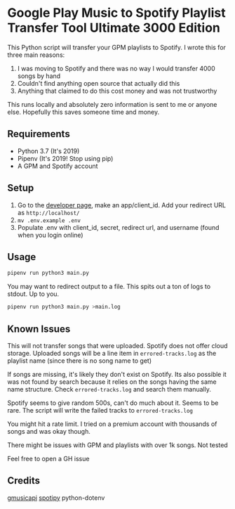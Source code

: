# Google Play Music to Spotify Playlist Transfer Tool Ultimate 3000 Edition

This Python script will transfer your GPM playlists to Spotify. I wrote this for three main reasons:

1) I was moving to Spotify and there was no way I would transfer 4000 songs by hand
2) Couldn't find anything open source that actually did this
3) Anything that claimed to do this cost money and was not trustworthy

This runs locally and absolutely zero information is sent to me or anyone else. Hopefully this saves someone time and money.

## Requirements

* Python 3.7 (It's 2019)
* Pipenv (It's 2019! Stop using pip)
* A GPM and Spotify account

## Setup
1) Go to the [developer page](developer.spotify.com/dashboard/), make an app/client_id. Add your redirect URL as `http://localhost/`
2) `mv .env.example .env`
3) Populate .env with client_id, secret, redirect url, and username (found when you login online)


## Usage
```bash
pipenv run python3 main.py
```

You may want to redirect output to a file. This spits out a ton of logs to stdout. Up to you.
```bash
pipenv run python3 main.py >main.log
```

## Known Issues

This will not transfer songs that were uploaded. Spotify does not offer cloud storage. Uploaded songs will be a line item in `errored-tracks.log` as the playlist name (since there is no song name to get)

If songs are missing, it's likely they don't exist on Spotify. Its also possible it was not found by search because it relies on the songs having the same name structure. Check `errored-tracks.log` and search them manually.

Spotify seems to give random 500s, can't do much about it. Seems to be rare. The script will write the failed tracks to `errored-tracks.log`

You might hit a rate limit. I tried on a premium account with thousands of songs and was okay though.

There might be issues with GPM and playlists with over 1k songs. Not tested



Feel free to open a GH issue

## Credits
[gmusicapi](https://github.com/simon-weber/gmusicapi)
[spotipy](https://github.com/plamere/spotipy)
python-dotenv